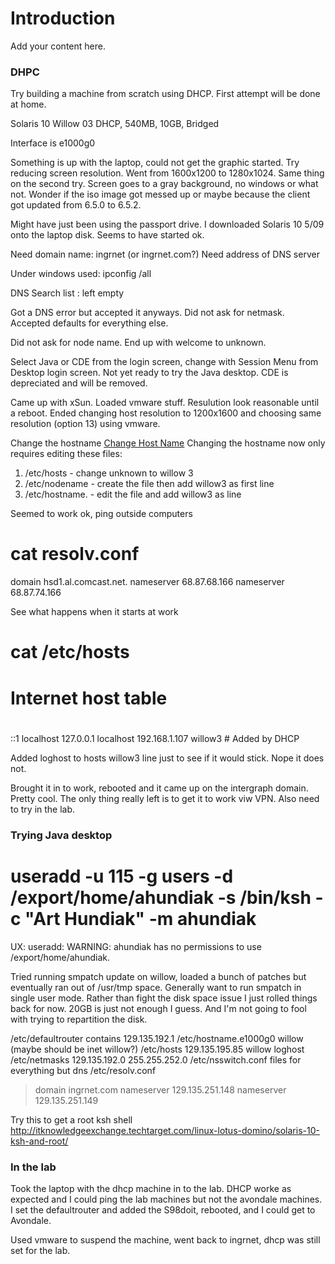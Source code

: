 # Introduction #

Add your content here.


### DHPC ###

Try building a machine from scratch using DHCP.  First attempt will be done at home.

Solaris 10 Willow 03 DHCP, 540MB, 10GB, Bridged

Interface is e1000g0

Something is up with the laptop, could not get the graphic started.  Try reducing screen resolution.  Went from 1600x1200 to 1280x1024.  Same thing on the second try.  Screen goes to a gray background, no windows or what not.  Wonder if the iso image got messed up or maybe because the client got updated from 6.5.0 to 6.5.2.

Might have just been using the passport drive.  I downloaded Solaris 10 5/09 onto the laptop disk.  Seems to have started ok.

Need domain name: ingrnet (or ingrnet.com?)
Need address of DNS server

Under windows used: ipconfig /all

DNS Search list : left empty

Got a DNS error but accepted it anyways.  Did not ask for netmask.  Accepted defaults for everything else.

Did not ask for node name.  End up with welcome to unknown.

Select Java or CDE from the login screen, change with Session Menu from Desktop login screen.  Not yet ready to try the Java desktop.  CDE is depreciated and will be removed.

Came up with xSun.  Loaded vmware stuff.  Resulution look reasonable until a reboot.
Ended changing host resolution to 1200x1600 and choosing same resolution (option 13) using vmware.

Change the hostname
[Change Host Name](http://forums.devshed.com/unix-help-35/changing-hostname-and-ip-on-solaris-10t-343047.html)
Changing the hostname now only requires editing these files:

  1. /etc/hosts - change unknown to willow 3
  1. /etc/nodename - create the file then add willow3 as first line
  1. /etc/hostname.<interface name> - edit the file and add willow3 as line

Seemed to work ok, ping outside computers
# cat resolv.conf
domain hsd1.al.comcast.net.
nameserver 68.87.68.166
nameserver 68.87.74.166

See what happens when it starts at work
# cat /etc/hosts
#
# Internet host table
#
::1             localhost
127.0.0.1       localhost
192.168.1.107   willow3 # Added by DHCP

Added loghost to hosts willow3 line just to see if it would stick. Nope it does not.

Brought it in to work, rebooted and it came up on the intergraph domain.  Pretty cool.  The only thing really left is to get it to work viw VPN.  Also need to try in the lab.

### Trying Java desktop ###

# useradd -u 115 -g users -d /export/home/ahundiak -s /bin/ksh -c "Art Hundiak" -m ahundiak
UX: useradd: WARNING: ahundiak has no permissions to use /export/home/ahundiak.

Tried running smpatch update on willow, loaded a bunch of patches but eventually ran out of /usr/tmp space.  Generally want to run smpatch in single user mode.  Rather than fight the disk space issue I just rolled things back for now.  20GB is just not enough I guess.  And I'm not going to fool with trying to repartition the disk.

/etc/defaultrouter contains 129.135.192.1
/etc/hostname.e1000g0 willow  (maybe should be inet willow?)
/etc/hosts      129.135.195.85  willow  loghost
/etc/netmasks   129.135.192.0   255.255.252.0
/etc/nsswitch.conf files for everything but dns
/etc/resolv.conf
> domain ingrnet.com
> nameserver 129.135.251.148
> nameserver 129.135.251.149

Try this to get a root ksh shell
http://itknowledgeexchange.techtarget.com/linux-lotus-domino/solaris-10-ksh-and-root/



### In the lab ###
Took the laptop with the dhcp machine in to the lab.  DHCP worke as expected and I could ping the lab machines but not the avondale machines.  I set the defaultrouter and added the S98doit, rebooted, and I could get to Avondale.

Used vmware to suspend the machine, went back to ingrnet, dhcp was still set for the lab.